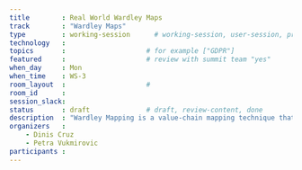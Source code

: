 ```yaml
---
title        : Real World Wardley Maps
track        : "Wardley Maps"
type         : working-session      # working-session, user-session, product-session
technology   :
topics       :                    # for example ["GDPR"]
featured     :                    # review with summit team "yes"
when_day     : Mon
when_time    : WS-3
room_layout  :                    #
room_id      : 
session_slack: 
status       : draft              # draft, review-content, done
description  : "Wardley Mapping is a value-chain mapping technique that has taken the strategy world by storm in recent years. First developed by Simon Wardley to navigate the emerging cloud computing industry, it's now exploded into dozens of different industries and applications. It is used both in the public and private sectors to great effect. This session will provide you with real world examples of companies providing services in digital security that have applied Wardley maps and the results that they have reached."
organizers   :
    - Dinis Cruz
    - Petra Vukmirovic
participants :
---
```



<!--(add intro)

## WHY

(...)

## What

(...)

## Outcomes

(...)

## References

(...)


## Previous-->
